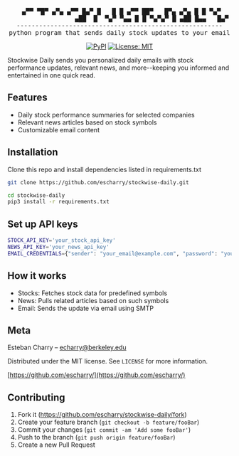 <div align="center">
<pre>
 ▄▀▀ ▀█▀ ▄▀▄ ▄▀▀ █▄▀ █   █ █ ▄▀▀ ██▀   █▀▄ ▄▀▄ █ █ ▀▄▀
                  ▄██  █  ▀▄▀ ▀▄▄ █ █ ▀▄▀▄▀ █ ▄██ █▄▄   █▄▀ █▀█ █ █▄ █                  
-------------------------------------------------------
python program that sends daily stock updates to your email
</pre>

[![PyPI](https://img.shields.io/pypi)](https://pypi.org/project/stockwise-daily/)
[![License: MIT](https://img.shields.io/badge/License-MIT-yellow.svg)](https://opensource.org/licenses/MIT)

</div>

Stockwise Daily sends you personalized daily emails with stock performance updates, relevant news, and more--keeping you informed and entertained in one quick read.

## Features

- Daily stock performance summaries for selected companies
- Relevant news articles based on stock symbols
- Customizable email content


## Installation

Clone this repo and install dependencies listed in requirements.txt

```sh
git clone https://github.com/escharry/stockwise-daily.git
```

```sh
cd stockwise-daily
pip3 install -r requirements.txt
```

## Set up API keys

```sh
STOCK_API_KEY='your_stock_api_key'
NEWS_API_KEY='your_news_api_key'
EMAIL_CREDENTIALS={"sender": "your_email@example.com", "password": "your_password"}
```

## How it works
- Stocks: Fetches stock data for predefined symbols
- News: Pulls related articles based on such symbols
- Email: Sends the update via email using SMTP

## Meta

Esteban Charry – echarry@berkeley.edu

Distributed under the MIT license. See `LICENSE` for more information.

[https://github.com/escharry/](https://github.com/escharry/)

## Contributing

1. Fork it (<https://github.com/escharry/stockwise-daily/fork>)
2. Create your feature branch (`git checkout -b feature/fooBar`)
3. Commit your changes (`git commit -am 'Add some fooBar'`)
4. Push to the branch (`git push origin feature/fooBar`)
5. Create a new Pull Request
